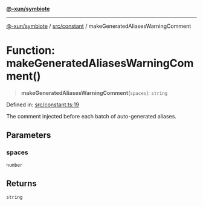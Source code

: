 [**@-xun/symbiote**](../../../README.md)

***

[@-xun/symbiote](../../../README.md) / [src/constant](../README.md) / makeGeneratedAliasesWarningComment

# Function: makeGeneratedAliasesWarningComment()

> **makeGeneratedAliasesWarningComment**(`spaces`): `string`

Defined in: [src/constant.ts:19](https://github.com/Xunnamius/symbiote/blob/3831af5468c04bc48a0849a15233d1d644e5c45b/src/constant.ts#L19)

The comment injected before each batch of auto-generated aliases.

## Parameters

### spaces

`number`

## Returns

`string`

